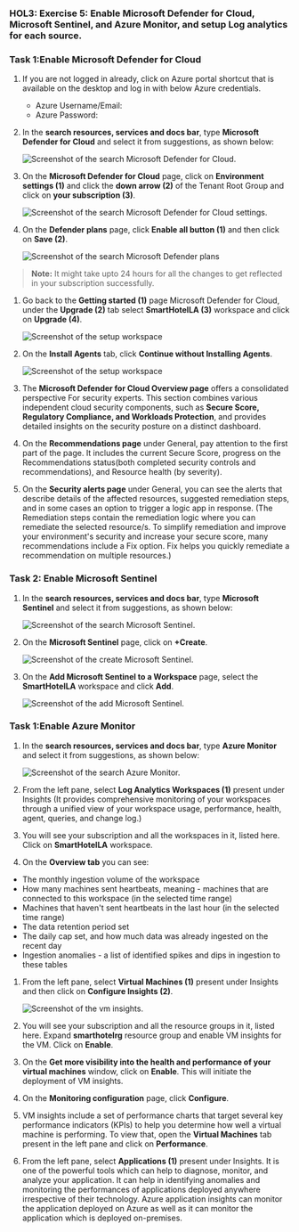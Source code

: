 ### HOL3: Exercise 5: Enable Microsoft Defender for Cloud, Microsoft Sentinel, and Azure Monitor, and setup Log analytics for each source.

### Task 1:Enable Microsoft Defender for Cloud

1. If you are not logged in already, click on Azure portal shortcut that is available on the desktop and log in with below Azure credentials.
    * Azure Username/Email: <inject key="AzureAdUserEmail"></inject> 
    * Azure Password: <inject key="AzureAdUserPassword"></inject>

1. In the **search resources, services and docs bar**, type **Microsoft Defender for Cloud** and select it from suggestions, as shown below:

    ![Screenshot of the search Microsoft Defender for Cloud.](Images/ex4-s1.png "Microsoft Defender for Cloud")
    
1. On the **Microsoft Defender for Cloud** page, click on **Environment settings (1)** and click the **down arrow (2)** of the Tenant Root Group and click on **your subscription (3)**.

    ![Screenshot of the search Microsoft Defender for Cloud settings.](Images/ex4-s2.png "Microsoft Defender for Cloud settings") 
     
1. On the **Defender plans** page, click **Enable all button (1)** and then click on **Save (2)**.    

    ![Screenshot of the search Microsoft Defender plans](Images/ex5-s3.png "Microsoft Defender plans")
    
 > **Note:** It might take upto 24 hours for all the changes to get reflected in your subscription successfully.

1. Go back to the **Getting started (1)** page Microsoft Defender for Cloud, under the **Upgrade (2)** tab select **SmartHotelLA (3)** workspace and click on **Upgrade (4)**.

    ![Screenshot of the setup workspace](Images/e5-t1-s4.png "setup workspace")

1. On the **Install Agents** tab, click **Continue without Installing Agents**.

    ![Screenshot of the setup workspace](Images/e5-t1-s5.png "setup workspace")

1. The **Microsoft Defender for Cloud Overview page** offers a consolidated perspective For security experts. This section combines various independent cloud security components, such as **Secure Score, Regulatory Compliance, and Workloads Protection**, and provides detailed insights on the security posture on a distinct dashboard.

1. On the **Recommendations page** under General, pay attention to the first part of the page. It includes the current Secure Score, progress on the Recommendations status(both completed security controls and recommendations), and Resource health (by severity).

1. On the **Security alerts page** under General, you can see the alerts that describe details of the affected resources, suggested remediation steps, and in some cases an option to trigger a logic app in response. (The Remediation steps contain the remediation logic where you can remediate the selected resource/s. To simplify remediation and improve your environment's security and increase your secure score, many recommendations include a Fix option. Fix helps you quickly remediate a recommendation on multiple resources.)





### Task 2: Enable Microsoft Sentinel

1. In the **search resources, services and docs bar**, type **Microsoft Sentinel** and select it from suggestions, as shown below:

    ![Screenshot of the search Microsoft Sentinel.](Images/e5-t2-s1.png "Microsoft Sentinel")
    
1. On the **Microsoft Sentinel** page, click on **+Create**.    

    ![Screenshot of the create Microsoft Sentinel.](Images/e5-t2-s2.png "Microsoft Sentinel")
    
1. On the **Add Microsoft Sentinel to a Workspace** page, select the **SmartHotelLA** workspace and click **Add**.    

    ![Screenshot of the add Microsoft Sentinel.](Images/e5-t2-s3.png "add Microsoft Sentinel")
    
   


### Task 1:Enable Azure Monitor

1. In the **search resources, services and docs bar**, type **Azure Monitor** and select it from suggestions, as shown below:

    ![Screenshot of the search Azure Monitor.](Images/upd-e5-t3-s1.png "Azure Monitor")
    
1.  From the left pane, select **Log Analytics Workspaces (1)** present under Insights (It provides comprehensive monitoring of your workspaces through a unified view of your workspace usage, performance, health, agent, queries, and change log.)  

1. You will see your subscription and all the workspaces in it, listed here. Click on **SmartHotelLA** workspace.

1. On the **Overview tab** you can see:

- The monthly ingestion volume of the workspace
- How many machines sent heartbeats, meaning - machines that are connected to this workspace (in the selected time range)
- Machines that haven't sent heartbeats in the last hour (in the selected time range)
- The data retention period set
- The daily cap set, and how much data was already ingested on the recent day
- Ingestion anomalies - a list of identified spikes and dips in ingestion to these tables
    
1. From the left pane, select **Virtual Machines (1)** present under Insights and then click on **Configure Insights (2)**.

   ![Screenshot of the vm insights.](Images/upd-e5-t3-s2.png "vm insights")
   
1. You will see your subscription and all the resource groups in it, listed here. Expand **smarthotelrg** resource group and enable VM insights for the VM. Click on **Enable**.

1. On the **Get more visibility into the health and performance of your virtual machines** window, click on **Enable**. This will initiate the deployment of VM insights.   

1. On the **Monitoring configuration** page, click **Configure**.

1. VM insights include a set of performance charts that target several key performance indicators (KPIs) to help you determine how well a virtual machine is performing. To view that, open the **Virtual Machines** tab present in the left pane and click on **Performance**.

1. From the left pane, select **Applications (1)** present under Insights. It is one of the powerful tools which can help to diagnose, monitor, and analyze your application. It can help in identifying anomalies and monitoring the performances of applications deployed anywhere irrespective of their technology. Azure application insights can monitor the application deployed on Azure as well as it can monitor the application which is deployed on-premises.
  
    
